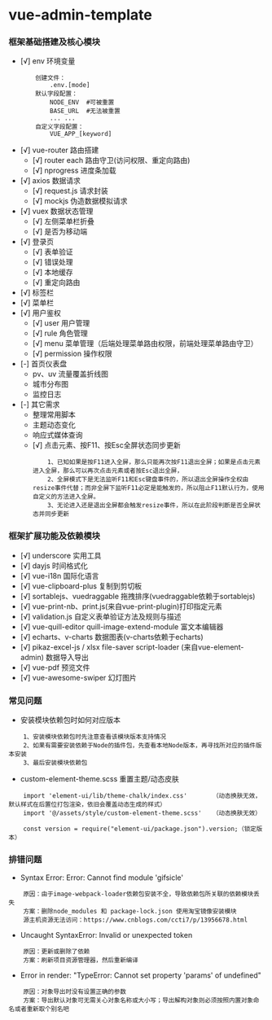 # vue-admin-template

### 框架基础搭建及核心模块
- [√] env 环境变量
    ```
        创建文件：
            .env.[mode]
        默认字段配置：
            NODE_ENV  #可被重置 
            BASE_URL  #无法被重置
            ... ...
        自定义字段配置：
            VUE_APP_[keyword]
    ```
- [√] vue-router 路由搭建
    + [√] router each 路由守卫(访问权限、重定向路由)
    + [√] nprogress 进度条加载
- [√] axios 数据请求
    + [√] request.js 请求封装
    + [√] mockjs 伪造数据模拟请求   
- [√] vuex 数据状态管理
    + [√] 左侧菜单栏折叠
    + [√] 是否为移动端
- [√] 登录页
    + [√] 表单验证
    + [√] 错误处理
    + [√] 本地缓存
    + [√] 重定向路由   
- [√] 标签栏
- [√] 菜单栏
- [√] 用户鉴权
    + [√] user 用户管理
    + [√] rule 角色管理
    + [√] menu 菜单管理（后端处理菜单路由权限，前端处理菜单路由守卫）
    + [√] permission 操作权限
- [-] 首页仪表盘
    + pv、uv 流量覆盖折线图
    + 城市分布图
    + 监控日志
- [-] 其它需求    
    + 整理常用脚本 
    + 主题动态变化
    + 响应式媒体查询
    + [√] 点击元素、按F11、按Esc全屏状态同步更新
        ```
            1、已知如果是按F11进入全屏，那么只能再次按F11退出全屏；如果是点击元素进入全屏，那么可以再次点击元素或者按Esc退出全屏，
            2、全屏模式下是无法监听F11和Esc键盘事件的，所以退出全屏操作全权由resize事件代替；而非全屏下监听F11必定是能触发的，所以阻止F11默认行为，使用自定义的方法进入全屏。
            3、无论进入还是退出全屏都会触发resize事件，所以在此阶段判断是否全屏状态并同步更新
        ```


### 框架扩展功能及依赖模块
- [√] underscore 实用工具
- [√] dayjs 时间格式化
- [√] vue-i18n 国际化语言
- [√] vue-clipboard-plus 复制到剪切板
- [√] sortablejs、vuedraggable 拖拽排序(vuedraggable依赖于sortablejs)
- [√] vue-print-nb、print.js(来自vue-print-plugin)打印指定元素
- [√] validation.js 自定义表单验证方法及规则与描述
- [√] vue-quill-editor quill-image-extend-module 富文本编辑器
- [√] echarts、v-charts 数据图表(v-charts依赖于echarts)
- [√] pikaz-excel-js / xlsx file-saver script-loader (来自vue-element-admin) 数据导入导出
- [√] vue-pdf 预览文件
- [√] vue-awesome-swiper 幻灯图片


### 常见问题
- 安装模块依赖包时如何对应版本
```
    1、安装模块依赖包时先注意查看该模块版本支持情况
    2、如果有需要安装依赖于Node的插件包，先查看本地Node版本，再寻找所对应的插件版本安装
    3、最后安装模块依赖包
```
- custom-element-theme.scss 重置主题/动态皮肤
```
    import 'element-ui/lib/theme-chalk/index.css'       （动态换肤无效，默认样式在后置位打包渲染，依旧会覆盖动态生成的样式）
    import '@/assets/style/custom-element-theme.scss'   （动态换肤无效）
    
    const version = require("element-ui/package.json").version;（锁定版本）
```


### 排错问题
- Syntax Error: Error: Cannot find module 'gifsicle'
```
    原因：由于image-webpack-loader依赖包安装不全，导致依赖包所关联的依赖模块丢失
    方案：删除node_modules 和 package-lock.json 使用淘宝镜像安装模块
    源主机资源无法访问：https://www.cnblogs.com/ccti7/p/13956678.html
``` 
- Uncaught SyntaxError: Invalid or unexpected token
```
    原因：更新或删除了依赖
    方案：刷新项目资源管理器，然后重新编译
```
- Error in render: "TypeError: Cannot set property 'params' of undefined"
```
    原因：对象导出时没有设置正确的参数
    方案：导出默认对象可无需关心对象名称或大小写；导出解构对象则必须按照内置对象命名或者重新取个别名吧
```